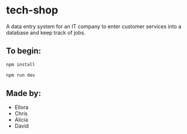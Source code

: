 # tech-shop
A data entry system for an IT company to enter customer services into a database and keep track of jobs.

## To begin:

```sh
npm install
```

```sh
npm run dev
```

## Made by:

- Ellora
- Chris
- Alicia
- David
